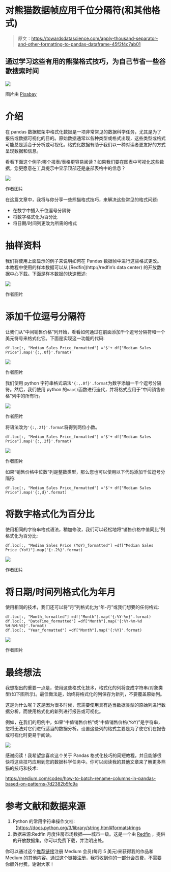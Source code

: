 # 对熊猫数据帧应用千位分隔符(和其他格式)

> 原文：<https://towardsdatascience.com/apply-thousand-separator-and-other-formatting-to-pandas-dataframe-45f2f4c7ab01>

## 通过学习这些有用的熊猫格式技巧，为自己节省一些谷歌搜索时间

![](img/97a0cd90d1ad4c2cc1092fa0bd6d6359.png)

图片由 [Pixabay](https://pixabay.com/vectors/panda-animal-bamboo-wood-6084417/)

# 介绍

在 pandas 数据框架中格式化数据是一项非常常见的数据科学任务，尤其是为了报告或数据可视化的目的。原始数据通常以各种类型或格式出现，这些类型或格式可能总是适合于分析或可视化。格式化数据有助于我们以一种对读者更友好的方式呈现数据和信息。

看看下面这个例子:哪个报表/表格更容易阅读？如果我们要在图表中可视化这些数据，您更愿意在工具提示中显示顶部还是底部表格中的信息？

![](img/d04ae36aa08cfd855e0f6d973cb0b5e9.png)

作者图片

在这篇文章中，我将与你分享一些熊猫格式技巧，来解决这些常见的格式问题:

*   在数字中插入千位逗号分隔符
*   将数字格式化为百分比
*   将日期/时间列更改为所需的格式

# 抽样资料

我们将使用上面显示的例子来说明如何在 Pandas 数据帧中进行这些格式更改。本教程中使用的样本数据可以从 [Redfin](http://redfin’s data center) 的开放数据中心下载。下面是样本数据的快速概述:

![](img/eec80fa1ef4b69f12a5428cad9bf4435.png)

作者图片

# 添加千位逗号分隔符

让我们从“中间销售价格”列开始，看看如何通过在前面添加千个逗号分隔符和一个美元符号来格式化它。下面是实现这一功能的代码:

```
df.loc[:, "Median Sales Price_formatted"] ='$'+ df["Median Sales Price"].map('{:,.0f}'.format)
```

![](img/c6e3d080a24acf570270d5742a4cc0ea.png)

作者图片

我们使用 python 字符串格式语法`'{:,.0f}'.format`为数字添加一千个逗号分隔符。然后，我们使用 python 的`map()`函数进行迭代，并将格式应用于“中间销售价格”列中的所有行。

![](img/9525d50cba367d0c6159069641684c4e.png)

作者图片

将语法改为`'{:,.2f}'.format`将得到两位小数。

```
df.loc[:, "Median Sales Price_formatted"] ='$'+ df["Median Sales Price"].map('{:,.2f}'.format)
```

![](img/b128b8a9d48a7434ddcbbc9b9c6e7225.png)

作者图片

如果“销售价格中位数”列是整数类型，那么您也可以使用以下代码添加千位逗号分隔符:

```
df.loc[:, "Median Sales Price_formatted"] ='$'+ df["Median Sales Price"].map('{:,d}'.format)
```

# 将数字格式化为百分比

使用相同的字符串格式语法，稍加修改，我们可以轻松地将“销售价格中值同比”列格式化为百分比:

```
df.loc[:, "Median Sales Price (YoY)_formatted"] =df["Median Sales Price (YoY)"].map('{:.2%}'.format)
```

![](img/c493feb4d089e724f0941303250a37da.png)

作者图片

# 将日期/时间列格式化为年月

使用相同的技术，我们还可以将“月”列格式化为“年-月”或我们想要的任何格式:

```
df.loc[:, "Month_formatted"] =df["Month"].map('{:%Y-%m}'.format)
df.loc[:, "DateTime_formatted"] =df["Month"].map('{:%Y-%m-%d %H:%M:%S}'.format)
df.loc[:, "Year_formatted"] =df["Month"].map('{:%Y}'.format)
```

![](img/7175cf425cc64cbfe6433fcdd2b37f35.png)

作者图片

# 最终想法

我想指出的重要一点是，使用这些格式化技术，格式化的列将变成字符串/对象类型(如下图所示)。最佳做法是，始终将格式化的列保存为新列，不要覆盖原始列。

这是为什么呢？这是因为很多时候，您需要使用具有适当数据类型的原始列进行数据分析，而使用格式化的新列进行报告或可视化。

例如，在我们的用例中，如果“中值销售价格”或“中值销售价格(YoY)”是字符串，您将无法对它们进行适当的数据分析。设置这些列的格式主要是为了使它们在报告或可视化时更易于阅读。

![](img/ada6b66932fe0db773157efe8bedf785.png)

感谢阅读！我希望您喜欢这个关于 Pandas 格式化技巧的简短教程，并且能够很快将这些技巧应用到您的数据科学任务中。你可以阅读我的其他文章来了解更多熊猫的技巧和技术:

</why-and-how-to-reshape-a-pandas-dataframe-from-wide-to-long-ca90c89156b9>  <https://medium.com/codex/how-to-batch-rename-columns-in-pandas-based-on-patterns-7d2382b5fc9a>  

# **参考文献和数据来源**

1.  Python 的常用字符串操作文档:【https://docs.python.org/3/library/string.html#formatstrings 
2.  数据来源:Redfin 月度住房市场数据——城市一级。这是一个由 [Redfin](https://www.redfin.com/news/data-center/) ，提供的开放数据集，你可以免费下载，并注明出处。

你可以通过这个[推荐链接](https://medium.com/@insightsbees/membership)注册 Medium 会员(每月 5 美元)来获得我的作品和 Medium 的其他内容。通过这个链接注册，我将收到你的一部分会员费，不需要你额外付费。谢谢大家！